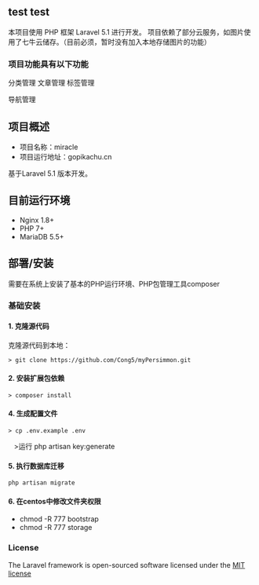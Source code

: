 ## test test

本项目使用 PHP 框架 Laravel 5.1 进行开发。 项目依赖了部分云服务，如图片使用了七牛云储存。（目前必须，暂时没有加入本地存储图片的功能）

### 项目功能具有以下功能

分类管理
文章管理
标签管理
<!-- 评论管理 -->
导航管理
<!-- Redis 缓存 -->
<!-- 好用的 Simplemde Markdown 编辑器 -->

## 项目概述

* 项目名称：miracle
* 项目运行地址：gopikachu.cn

基于Laravel 5.1 版本开发。

## 目前运行环境

- Nginx 1.8+
- PHP 7+
- MariaDB 5.5+
<!-- - Redis 3.0+ -->

## 部署/安装

需要在系统上安装了基本的PHP运行环境、PHP包管理工具composer

### 基础安装

#### 1. 克隆源代码

克隆源代码到本地：

    > git clone https://github.com/Cong5/myPersimmon.git

#### 2. 安装扩展包依赖

    > composer install

#### 4. 生成配置文件

    > cp .env.example .env
    >运行 php artisan key:generate

#### 5. 执行数据库迁移

```shell
php artisan migrate
```

<!-- #### 6. 填充初始数据

```shell
php artisan db:seed
``` -->
#### 6. 在centos中修改文件夹权限
- chmod -R 777 bootstrap
- chmod -R 777 storage

### License

The Laravel framework is open-sourced software licensed under the [MIT license](http://opensource.org/licenses/MIT)
